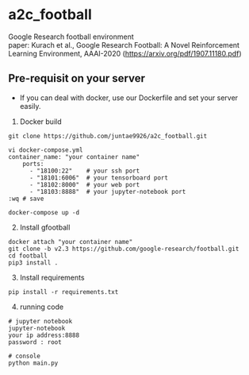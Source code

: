 # a2c_football
Google Research football environment \
paper: Kurach et al., Google Research Football: A Novel Reinforcement Learning Environment, AAAI-2020
(https://arxiv.org/pdf/1907.11180.pdf)

## Pre-requisit on your server
- If you can deal with docker, use our Dockerfile and set your server easily.

1. Docker build
```
git clone https://github.com/juntae9926/a2c_football.git

vi docker-compose.yml
container_name: "your container name"
    ports:
      - "18100:22"    # your ssh port
      - "18101:6006"  # your tensorboard port
      - "18102:8000"  # your web port
      - "18103:8888"  # your jupyter-notebook port
:wq # save

docker-compose up -d
```

2. Install gfootball
```
docker attach "your container name"
git clone -b v2.3 https://github.com/google-research/football.git
cd football
pip3 install .
```

3. Install requirements
```
pip install -r requirements.txt
```

4. running code
```
# jupyter notebook
jupyter-notebook
your ip address:8888
password : root

# console
python main.py
```
